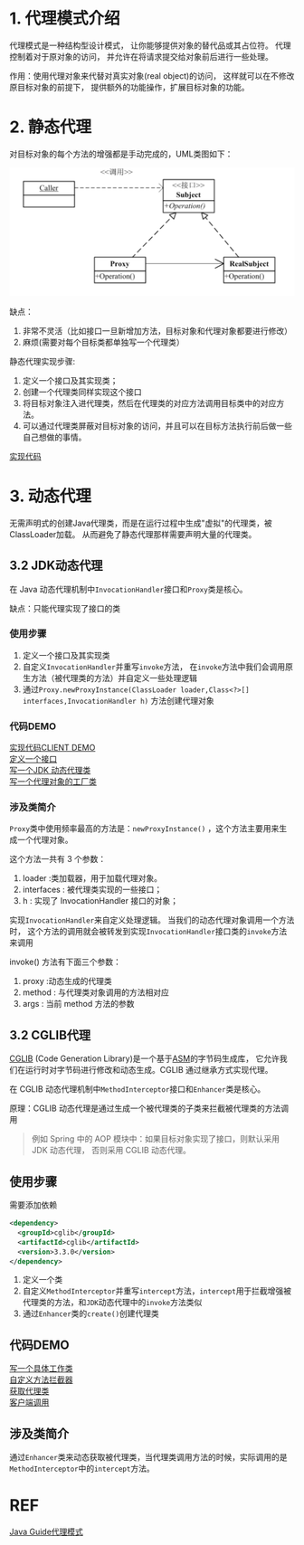 # 1. 代理模式介绍
代理模式是一种结构型设计模式， 让你能够提供对象的替代品或其占位符。 代理控制着对于原对象的访问， 并允许在将请求提交给对象前后进行一些处理。

作用：使用代理对象来代替对真实对象(real object)的访问，
这样就可以在不修改原目标对象的前提下，
提供额外的功能操作，扩展目标对象的功能。

# 2. 静态代理
对目标对象的每个方法的增强都是手动完成的，UML类图如下：

<div align="center">
	<img src="https://github.com/oneCoderMan/javastudy/blob/6de5b04a392edb81df568c4bfc322a45cec4bd6c/notes/src/main/resources/desiginpattern/pics/proxy1.png" alt="Editor" width="600">
</div>


缺点：
1. 非常不灵活（比如接口一旦新增加方法，目标对象和代理对象都要进行修改）
2. 麻烦(需要对每个目标类都单独写一个代理类）

静态代理实现步骤:
1. 定义一个接口及其实现类；
2. 创建一个代理类同样实现这个接口
3. 将目标对象注入进代理类，然后在代理类的对应方法调用目标类中的对应方法。
4. 可以通过代理类屏蔽对目标对象的访问，并且可以在目标方法执行前后做一些自己想做的事情。

[实现代码](../../../../../basicTech/src/main/java/com/java/study/designpattern/proxy/staticproxy/ClientTest.java)

# 3. 动态代理
无需声明式的创建Java代理类，而是在运行过程中生成"虚拟"的代理类，被ClassLoader加载。
从而避免了静态代理那样需要声明大量的代理类。

## 3.2 JDK动态代理
在 Java 动态代理机制中`InvocationHandler`接口和`Proxy`类是核心。

缺点：只能代理实现了接口的类

### 使用步骤
1. 定义一个接口及其实现类
2. 自定义`InvocationHandler`并重写`invoke`方法，
在`invoke`方法中我们会调用原生方法（被代理类的方法）并自定义一些处理逻辑
3. 通过`Proxy.newProxyInstance(ClassLoader loader,Class<?>[] interfaces,InvocationHandler h)` 方法创建代理对象

### 代码DEMO
[实现代码CLIENT DEMO](../../../../../basicTech/src/main/java/com/java/study/designpattern/proxy/dynamicproxy/DyClient.java)<br>
[定义一个接口](../../../../../basicTech/src/main/java/com/java/study/designpattern/proxy/dynamicproxy/SmsService.java) <br>
[写一个JDK 动态代理类](../../../../../basicTech/src/main/java/com/java/study/designpattern/proxy/dynamicproxy/DebugInvocationHandler.java)<br>
[写一个代理对象的工厂类](../../../../../basicTech/src/main/java/com/java/study/designpattern/proxy/dynamicproxy/JdkProxyFactory.java)

### 涉及类简介
`Proxy`类中使用频率最高的方法是：`newProxyInstance()` ，这个方法主要用来生成一个代理对象。

这个方法一共有 3 个参数：
1. loader :类加载器，用于加载代理对象。
2. interfaces : 被代理类实现的一些接口；
3. h : 实现了 InvocationHandler 接口的对象；

实现`InvocationHandler`来自定义处理逻辑。 当我们的动态代理对象调用一个方法时，
这个方法的调用就会被转发到实现`InvocationHandler`接口类的`invoke`方法来调用

invoke() 方法有下面三个参数：
1. proxy :动态生成的代理类
2. method : 与代理类对象调用的方法相对应
3. args : 当前 method 方法的参数

## 3.2 CGLIB代理

[CGLIB](https://github.com/cglib/cglib) (Code Generation Library)是一个基于[ASM](https://www.baeldung.com/java-asm)的字节码生成库，
它允许我们在运行时对字节码进行修改和动态生成。CGLIB 通过继承方式实现代理。

在 CGLIB 动态代理机制中`MethodInterceptor`接口和`Enhancer`类是核心。

原理：CGLIB 动态代理是通过生成一个被代理类的子类来拦截被代理类的方法调用

> 例如 Spring 中的 AOP 模块中：如果目标对象实现了接口，则默认采用 JDK 动态代理，
> 否则采用 CGLIB 动态代理。

## 使用步骤
需要添加依赖
```xml
<dependency>
  <groupId>cglib</groupId>
  <artifactId>cglib</artifactId>
  <version>3.3.0</version>
</dependency>
```
1. 定义一个类
2. 自定义`MethodInterceptor`并重写`intercept`方法，`intercept`用于拦截增强被代理类的方法，和`JDK`动态代理中的`invoke`方法类似
3. 通过`Enhancer`类的`create()`创建代理类


## 代码DEMO
[写一个具体工作类](../../../../../basicTech/src/main/java/com/java/study/designpattern/proxy/cglibproxy/AliSmsService.java) <br>
[自定义方法拦截器](../../../../../basicTech/src/main/java/com/java/study/designpattern/proxy/cglibproxy/DebugMethodInterceptor.java) <br>
[获取代理类](../../../../../basicTech/src/main/java/com/java/study/designpattern/proxy/cglibproxy/CglibProxyFactory.java) <br>
[客户端调用](../../../../../basicTech/src/main/java/com/java/study/designpattern/proxy/cglibproxy/CgClient.java)

## 涉及类简介
通过`Enhancer`类来动态获取被代理类，当代理类调用方法的时候，实际调用的是`MethodInterceptor`中的`intercept`方法。


# REF
[Java Guide代理模式](https://javaguide.cn/java/basis/proxy.html)